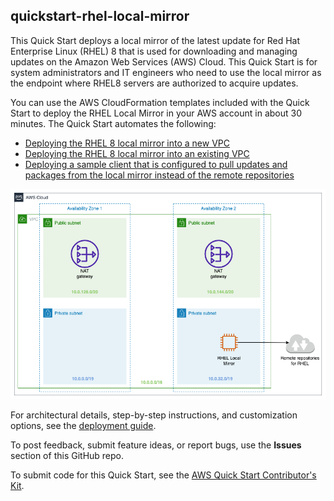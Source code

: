 
## quickstart-rhel-local-mirror

This Quick Start deploys a local mirror of the latest update for Red Hat Enterprise Linux (RHEL) 8 that is used for downloading and managing updates on the Amazon Web Services (AWS) Cloud. This Quick Start is for system administrators and IT engineers who need to use the local mirror as the endpoint where RHEL8 servers are authorized to acquire updates.

You can use the AWS CloudFormation templates included with the Quick Start to deploy the RHEL Local Mirror in your AWS account in about 30 minutes. The Quick Start automates the following:

* [Deploying the RHEL 8 local mirror into a new VPC](./templates/quickstart-rhel-local-mirror-main.template.yaml)
* [Deploying the RHEL 8 local mirror into an existing VPC](./templates/quickstart-rhel-local-mirror-workload.template.yaml)
* [Deploying a sample client that is configured to pull updates and packages from the local mirror instead of the remote repositories](./templates/quickstart-rhel-local-mirror-client.template.yaml)

![Quick Start architecture for RHEL 8 Local Mirror on the AWS Cloud](./diagrams/rhel-local-mirror.drawio.png)

For architectural details, step-by-step instructions, and customization options, see the [deployment guide](https://aws-quickstart.github.io/quickstart-rhel-local-mirror/).

To post feedback, submit feature ideas, or report bugs, use the **Issues** section of this GitHub repo.

To submit code for this Quick Start, see the [AWS Quick Start Contributor's Kit](https://aws-quickstart.github.io/).